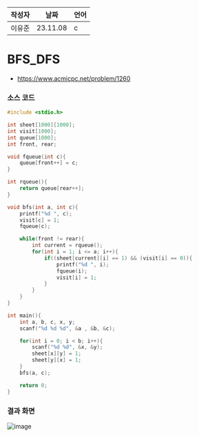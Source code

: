 | 작성자  |   날짜   | 언어    |
| ------- | --------- | ------- |
| 이유준  | 23.11.08  | c    |

# BFS_DFS


 - https://www.acmicpc.net/problem/1260
  
### 소스 코드

```c
#include <stdio.h>

int sheet[1000][1000];
int visit[1000];
int queue[1000];
int front, rear;

void fqueue(int c){
    queue[front++] = c;
}

int rqueue(){
    return queue[rear++];
}

void bfs(int a, int c){
    printf("%d ", c);
    visit[c] = 1;
    fqueue(c);

    while(front != rear){
        int current = rqueue();
        for(int i = 1; i <= a; i++){
            if((sheet[current][i] == 1) && (visit[i] == 0)){
                printf("%d ", i);
                fqueue(i);
                visit[i] = 1;
            }
        }
    }
}

int main(){
    int a, b, c, x, y;
    scanf("%d %d %d", &a , &b, &c);

    for(int i = 0; i < b; i++){
        scanf("%d %d", &x, &y);
        sheet[x][y] = 1;
        sheet[y][x] = 1;
    }
    bfs(a, c);

    return 0;
}
```


### 결과 화면
![image](https://github.com/gnbhub/20232_C_Algorithm/assets/77258639/ab91a523-73c1-40fa-b766-ef082e1ee6d0)

